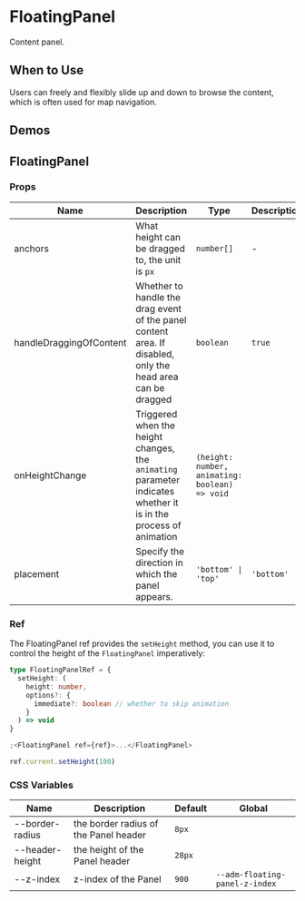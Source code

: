 # FloatingPanel

Content panel.

## When to Use

Users can freely and flexibly slide up and down to browse the content, which is often used for map navigation.

## Demos

<code src="./demos/demo1.tsx"></code>

<code src="./demos/demo3.tsx"></code>

<code src="./demos/demo2.tsx"></code>

<code src="./demos/demo4.tsx"></code>

## FloatingPanel

### Props

| Name                    | Description                                                                                                      | Type                                           | Description | Version |
| ----------------------- | ---------------------------------------------------------------------------------------------------------------- | ---------------------------------------------- | ----------- | ------- |
| anchors                 | What height can be dragged to, the unit is `px`                                                                  | `number[]`                                     | -           |         |
| handleDraggingOfContent | Whether to handle the drag event of the panel content area. If disabled, only the head area can be dragged       | `boolean`                                      | `true`      |         |
| onHeightChange          | Triggered when the height changes, the `animating` parameter indicates whether it is in the process of animation | `(height: number, animating: boolean) => void` |             |         |
| placement               | Specify the direction in which the panel appears.                                                                | `'bottom' \| 'top'`                            | `'bottom'`  | 5.39.0  |

### Ref

The FloatingPanel ref provides the `setHeight` method, you can use it to control the height of the `FloatingPanel` imperatively:

```ts
type FloatingPanelRef = {
  setHeight: (
    height: number,
    options?: {
      immediate?: boolean // whether to skip animation
    }
  ) => void
}
```

```jsx
;<FloatingPanel ref={ref}>...</FloatingPanel>

ref.current.setHeight(100)
```

### CSS Variables

| Name            | Description                           | Default | Global                         |
| --------------- | ------------------------------------- | ------- | ------------------------------ |
| --border-radius | the border radius of the Panel header | `8px`   |                                |
| --header-height | the height of the Panel header        | `28px`  |                                |
| --z-index       | z-index of the Panel                  | `900`   | `--adm-floating-panel-z-index` |
